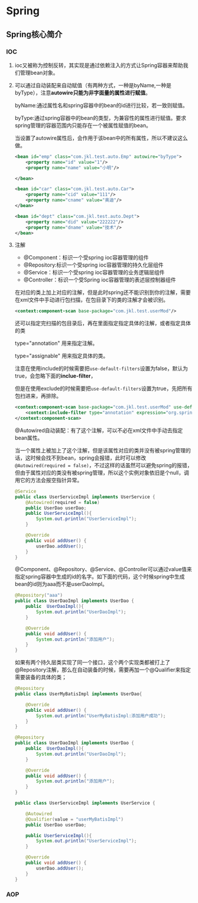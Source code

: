 # Spring

## Spring核心简介

###  IOC

1. ioc又被称为控制反转，其实现是通过依赖注入的方式让Spring容器来帮助我们管理bean对象。

2. 可以通过自动装配来自动赋值（有两种方式，一种是byName,一种是byType），注意**autowire只能为非字面量的属性进行赋值**。

   byName:通过属性名和spring容器中的bean的id进行比较，若一致则赋值。

   byType:通过spring容器中的bean的类型，为兼容性的属性进行赋值。要求spring管理的容器范围内只能存在一个被属性赋值的bean。

   当设置了autowire属性后，会作用于该bean中的所有属性，所以不建议这么做。

    ```xml
    <bean id="emp" class="com.jkl.test.auto.Emp" autowire="byType">
        <property name="id" value="1"/>
        <property name="name" value="小明"/>

    </bean>

    <bean id="car" class="com.jkl.test.auto.Car">
        <property name="cid" value="111"/>
        <property name="cname" value="奥迪"/>
    </bean>

    <bean id="dept" class="com.jkl.test.auto.Dept">
        <property name="did" value="222222"/>
        <property name="dname" value="技术"/>
    </bean>
    ```

3. 注解

   - @Component：标识一个受spring ioc容器管理的组件
   - @Repository:标识一个受spring ioc容器管理的持久化层组件
   - @Service：标识一个受spring ioc容器管理的业务逻辑层组件
   - @Controller：标识一个受Spring ioc容器管理的表述层控制器组件

   在对应的类上加上对应的注解，但是此时spring还不能识别到你的注解，需要在xml文件中手动进行包扫描，在包目录下的类的注解才会被识别。

   ```xml
   <context:component-scan base-package="com.jkl.test.userMod"/>
   ```

   还可以指定完扫描的包目录后，再在里面指定指定具体的注解，或者指定具体的类

   type="annotation" 用来指定注解。

   type="assignable" 用来指定具体的类。

   注意在使用include的时候需要把```use-default-filters```设置为false，默认为true，会忽略下面的**inclue-filter**，

   但是在使用exclude的时候需要把```use-default-filters```设置为true，先把所有包扫进来，再排除。

   ```xml
   <context:component-scan base-package="com.jkl.test.userMod" use-default-filters="false">
       <context:include-filter type="annotation" expression="org.springframework.stereotype.Controller"/>
   </context:component-scan>
   ```

   @Autowired自动装配：有了这个注解，可以不必在xml文件中手动去指定bean属性。

   当一个属性上被加上了这个注解，但是该属性对应的类并没有被spring管理的话，这时候会找不到bean，spring会报错，此时可以修改```@Autowired(required = false)```，不过这样的话虽然可以避免spring的报错，但由于属性对应的类没有被spring管理，所以这个实例对象依旧是个null，调用它的方法会报空指针异常。

   ```java
   @Service
   public class UserServiceImpl implements UserService {
       @Autowired(required = false)
       public UserDao userDao;
       public UserServiceImpl(){
           System.out.println("UserServiceImpl");
       }
   
       @Override
       public void addUser() {
           userDao.addUser();
       }
   }
   ```

   @Component、@Repository、@Service、@Controller可以通过value值来指定spring容器中生成的id的名字。如下面的代码，这个时候spring中生成bean的id则为aaa而不是userDaoImpl。

   ```java
   @Repository("aaa")
   public class UserDaoImpl implements UserDao {
       public  UserDaoImpl(){
           System.out.println("UserDaoImpl");
       }
   
       @Override
       public void addUser() {
           System.out.println("添加用户");
       }
   }
   ```

   如果有两个持久层类实现了同一个接口，这个两个实现类都被打上了@Repository注解，那么在自动装备的时候，需要再加一个@Qualifier来指定需要装备的具体的类；

   ```java
   @Repository
   public class UserMyBatisImpl implements UserDao{
   
       @Override
       public void addUser() {
           System.out.println("UserMyBatisImpl:添加用户成功");
       }
   }
   ```

   ```java
   @Repository
   public class UserDaoImpl implements UserDao {
       public  UserDaoImpl(){
           System.out.println("UserDaoImpl");
       }
   
       @Override
       public void addUser() {
           System.out.println("添加用户");
       }
   }
   ```

   ```java
   public class UserServiceImpl implements UserService {
   
       @Autowired
       @Qualifier(value = "userMyBatisImpl")
       public UserDao userDao;
   
       public UserServiceImpl(){
           System.out.println("UserServiceImpl");
       }
   
       @Override
       public void addUser() {
           userDao.addUser();
       }
   }
   ```



### AOP

